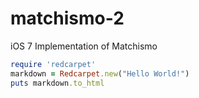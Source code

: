matchismo-2
===========

iOS 7 Implementation of Matchismo

```ruby
require 'redcarpet'
markdown = Redcarpet.new("Hello World!")
puts markdown.to_html
```
